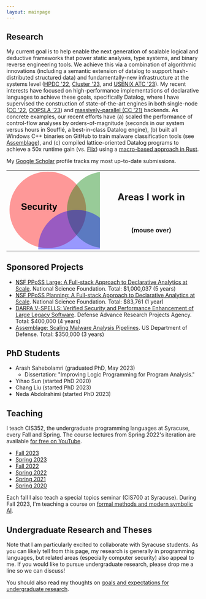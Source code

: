 ```yaml
---
layout: mainpage
---
```


## Research

My current goal is to help enable the next generation of scalable
logical and deductive frameworks that power static analyses, type
systems, and binary reverse engineering tools. We achieve this via a
combination of algorithmic innovations (including a semantic extension
of datalog to support hash-distributed structured data) and
fundamentally-new infrastructure at the systems level ([HPDC
'22](https://kmicinski.com/assets/optimizing-bruck.pdf), [Cluster
'23](https://kmicinski.com/assets/cluster23.pdf), and [USENIX ATC
'23](https://kmicinski.com/assets/atc23-shovon.pdf)).  My recent
interests have focused on high-performance implementations of
declarative languages to achieve these goals, specifically Datalog,
where I have supervised the construction of state-of-the-art engines
in both single-node ([CC '22](https://github.com/s-arash/ascent),
[OOPSLA '23](https://kmicinski.com/assets/byods.pdf)) and
[massively-parallel (CC
'21)](https://dl.acm.org/doi/10.1145/3446804.3446855) backends. As
concrete examples, our recent efforts have (a) scaled the performance
of control-flow analyses by orders-of-magnitude (seconds in our system
versus hours in Soufflé, a best-in-class Datalog engine), (b) built
all Windows C++ binaries on GitHub to train malware classification
tools (see [Assemblage](https://github.com/harp-lab/Assemblage)), and
(c) compiled lattice-oriented Datalog programs to achieve a 50x
runtime gain (vs. [Flix](https://flix.dev/)) using a [macro-based
approach in Rust](https://dl.acm.org/doi/abs/10.1145/3497776.3517779).

My [Google Scholar](https://scholar.google.com/citations?user=HpJLJWUAAAAJ&hl=en)
profile tracks my most up-to-date submissions.

<table id="mainpgvenn">
  <tr id="areastr">
    <td width="50%">
    <svg width="350" height="300" xmlns="http://www.w3.org/2000/svg">
        <circle fill-opacity=".4" r="100" cx="100" cy="100" fill="red" 
            id="circle1" />
    <text font-weight="bold" xml:space="preserve" 
        text-anchor="start" 
            font-family="Helvetica, Arial, sans-serif"
            font-size="24" 
            y="100" x="30" stroke-opacity="null" stroke-width="0" stroke="#000" fill="#000000">Security</text>
    <circle fill-opacity=".4" r="100" cx="250" cy="100" fill="green" 
            id="circle2" />
    <text font-weight="bold" xml:space="preserve" 
        text-anchor="start" 
            font-family="Helvetica, Arial, sans-serif"
            font-size="24" 
            y="100" x="250" stroke-opacity="null" stroke-width="0" stroke="#000" fill="#000000">PL</text>
    <circle fill-opacity=".4" r="100" cx="175" cy="200" fill="blue" 
            id="circle3" />
    <text font-weight="bold" xml:space="preserve" 
        text-anchor="start" 
            font-family="Helvetica, Arial, sans-serif"
            font-size="24" 
            y="235" x="125" stroke-opacity="null" stroke-width="0" stroke="#000" fill="#000000">Systems</text>
   </svg>
   </td>
   <td id="areadesc">
       <div><h2 style="text-align:center">Areas I work in</h2><br />
           <h4 style="text-align:center">(mouse over)</h4>
      </div>
   </td>
   <td id="secdesc" class="areadescleft" style="display:none">
      <h3>Security</h3>
      <hr />
		  <p>I work on both <a href="https://www.react.uni-saarland.de/publications/post14.pdf">logics for security</a> and <a href="https://ieeexplore.ieee.org/document/9155136">formal methods to reason about a program's (in)security.</a>
</p>
   </td>
   <td id="pldesc" class="areadescleft" style="display:none">
      <h3>Programming Languages</h3>
      <hr />
      <p>I often work on programming language semantics and analysis thereof, 
	  often using techniques such as symbolic execution and abstract interpretation.</p>

      </td>
   <td id="hcidesc" class="areadescleft" style="display:none">
      <h3>Systems</h3>
      <hr />

      <p>A key part of our methodology is that we implement our techniques at the higest-possible scale (all of GitHub, production Android apps, stripped binaries). This often requires <a href="https://dl.acm.org/doi/10.1145/3502181.3531468">novel</a> systems-level innovation </p>

  </td>
  </tr>

</table>

## Sponsored Projects

- [NSF PPoSS Large: A Full-stack Approach to Declarative Analytics at Scale](https://www.nsf.gov/awardsearch/showAward?AWD_ID=2316159&HistoricalAwards=false). National Science Foundation. Total: $1,000,037 (5 years)
- [NSF PPoSS Planning: A Full-stack Approach to Declarative Analytics at Scale](https://www.nsf.gov/awardsearch/showAward?AWD_ID=2217037&HistoricalAwards=false). National Science Foundation. Total: $83,761 (1 year)
- [DARPA V-SPELLS: Verified Security and Performance Enhancement of Large Legacy Software](https://www.darpa.mil/news-events/2020-07-30). Defense Advance Research Projects Agency. Total: $400,000 (4 years)
- [Assemblage: Scaling Malware Analysis Pipelines](https://github.com/harp-lab/Assemblage). US Department of Defense. Total: $350,000 (3 years)

## PhD Students

- Arash Sahebolamri (graduated PhD, May 2023)
  - Dissertation: "Improving Logic Programming for Program Analysis."
- Yihao Sun (started PhD 2020)
- Chang Liu (started PhD 2023)
- Neda Abdolrahimi (started PhD 2023)

## Teaching

I teach CIS352, the undergraduate programming languages at Syracuse,
every Fall and Spring. The course lectures from Spring 2022's
iteration are available <a
href="https://www.youtube.com/playlist?list=PLXaqTeMx01E_eK1ZEpKvKL5KwSaj7cJW9">for
free on YouTube</a>.

- [Fall 2023](https://kmicinski.com/cis352-f23/)
- [Spring 2023](https://kmicinski.com/cis352-s23/)
- [Fall 2022](https://kmicinski.com/cis352-f22/)
- [Spring 2022](https://kmicinski.com/cis352-s22/)
- [Spring 2021](http://kmicinski.com/cis352-s21/)
- [Spring 2020](http://kmicinski.com/cis352-s20/)

Each fall I also teach a special topics seminar (CIS700 at Syracuse).
During Fall 2023, I'm teaching a course on [formal methods and modern symbolic AI](https://kmicinski.com/cis700-f23).

## Undergraduate Research and Theses

Note that I am particularly excited to collaborate with Syracuse
students. As you can likely tell from this page, my research is
generally in programming languages, but related areas (especially
computer security) also appeal to me. If you would like to pursue
undergraduate research, please drop me a line so we can discuss!

You should also read my thoughts on [goals and expectations for
undergraduate research](/undergrad-research-goals).

